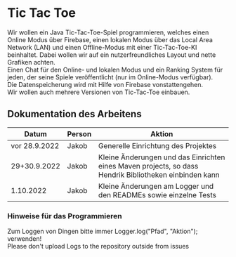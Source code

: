 # Tic Tac Toe
Wir wollen ein Java Tic-Tac-Toe-Spiel programmieren, welches einen Online Modus über Firebase, einen lokalen Modus über das Local Area Network (LAN) und einen Offline-Modus mit einer Tic-Tac-Toe-KI beinhaltet. Dabei wollen wir auf ein nutzerfreundliches Layout und nette Grafiken achten. <br>
Einen Chat für den Online- und lokalen Modus und ein Ranking System für jeden, der seine Spiele veröffentlicht (nur im Online-Modus verfügbar). <br>
Die Datenspeicherung wird mit Hilfe von Firebase vonstattengehen. <br>
Wir wollen auch mehrere Versionen von Tic-Tac-Toe einbauen. <br>

## Dokumentation des Arbeitens

<table>
  <thead>
    <tr>
      <th>Datum</th>
      <th>Person</th>
      <th>Aktion</th>
    </tr>
  </thead>
  <tbody>
  	<tr>
      <td>vor 28.9.2022</td>
      <td>Jakob</td>
      <td>Generelle Einrichtung des Projektes</td>
    </tr>
    <tr>
      <td>29+30.9.2022</td>
      <td>Jakob</td>
      <td>Kleine Änderungen und das Einrichten eines Maven projects, so dass Hendrik Bibliotheken einbinden kann</td>
    </tr>
    <tr>
      <td>1.10.2022</td>
      <td>Jakob</td>
      <td>Kleine Änderungen am Logger und den READMEs sowie einzelne Tests</td>
    </tr>
  </tbody>
</table>

### Hinweise für das Programmieren
Zum Loggen von Dingen bitte immer Logger.log("Pfad", "Aktion"); verwenden!<br>
Please don't upload Logs to the repository outside from issues
